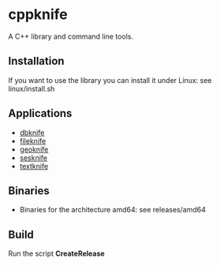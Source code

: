 # cppknife
A C++ library and command line tools.

## Installation
If you want to use the library you can install it under Linux: see linux/install.sh

## Applications

- [dbknife](doc/dbknife.md)
- [fileknife](doc/fileknife.md)
- [geoknife](doc/geoknife.md)
- [sesknife](doc/sesknife.md)
- [textknife](doc/textknife.md)

## Binaries
- Binaries for the architecture amd64: see releases/amd64

## Build
Run the script **CreateRelease**
